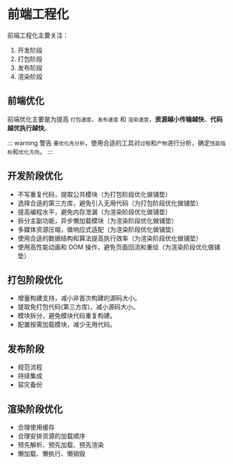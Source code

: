 # 前端工程化

前端工程化主要关注：

1.  开发阶段
2.  打包阶段
3.  发布阶段
4.  渲染阶段

## 前端优化

前端优化主要是为提高 `打包速度`、`发布速度` 和 `渲染速度`，**资源越小传输越快**、**代码越优执行越快**。

::: warning 警告
`要优化先分析`，使用合适的工具对`过程`和`产物`进行分析，确定`性能指标`和`优化方向`。
:::

## 开发阶段优化

-   不写重复代码，提取公共模块（为打包阶段优化做铺垫）
-   选择合适的第三方库，避免引入无用代码（为打包阶段优化做铺垫）
-   提高编程水平，避免内存泄漏（为渲染阶段优化做铺垫）
-   拆分主副功能，异步懒加载模块（为渲染阶段优化做铺垫）
-   多媒体资源压缩，做响应式适配（为渲染阶段优化做铺垫）
-   使用合适的数据结构和算法提高执行效率（为渲染阶段优化做铺垫）
-   使用高性能动画和 DOM 操作，避免页面回流和重绘（为渲染阶段优化做铺垫）

## 打包阶段优化

-   增量构建支持，减小非首次构建的源码大小。
-   提取免打包代码(第三方库)，减小源码大小。
-   模块拆分，避免模块代码重复构建。
-   配置按需加载模块，减少无用代码。

## 发布阶段

-   规范流程
-   持续集成
-   容灾备份

## 渲染阶段优化

-   合理使用缓存
-   合理安排资源的加载顺序
-   预先解析、预先加载、预先渲染
-   懒加载、懒执行、懒销毁
